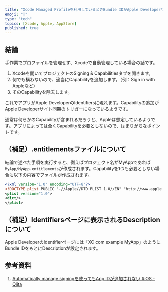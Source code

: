 ```yaml
---
title: "Xcode Managed Profileを利用しているときBundle IDがApple Developerサイトに表示されない場合の対処法"
emoji: "🐥"
type: "tech"
topics: [Xcode, Apple, AppStore]
published: true
---
```

## 結論

手作業でプロファイルを管理せず、Xcodeで自動管理している場合の話です。

1. Xcodeを開いてプロジェクトのSigning & Capabilitiesタブを開きます。
2. 何でも構わないので、適当にCapabilityを追加します。（例：Sign in with Appleなど）
3. そのCapabilityを除去します。

これでアプリがApple DeveloperのIdentifiersに現れます。Capabilityの追加がApple Developerサイト同期のトリガーになっているようです。

通常は何らかのCapabilityが含まれるだろうと、Appleは想定しているようです。アプリによっては全くCapabilityを必要としないので、はまりがちなポイントです。

## （補足）.entitlementsファイルについて

結論で述べた手順を実行すると、例えばプロジェクト名がMyAppであれば`MyApp/MyApp.entitlements`が作成されます。Capabilityを1つも必要としない場合も以下の内容でファイルが作成されます。

```xml
<?xml version="1.0" encoding="UTF-8"?>
<!DOCTYPE plist PUBLIC "-//Apple//DTD PLIST 1.0//EN" "http://www.apple.com/DTDs/PropertyList-1.0.dtd">
<plist version="1.0">
<dict/>
</plist>
```

## （補足）Identifiersページに表示されるDescriptionについて

Apple DeveloperのIdentifierページには「XC com example MyApp」のようにBundle IDをもとにDescriptionが設定されます。

## 参考資料

1. [Automatically manage signingを使ってもApp IDが追加されない #iOS - Qiita](https://qiita.com/kakueki61/items/c23694e994b0bba1717d)
